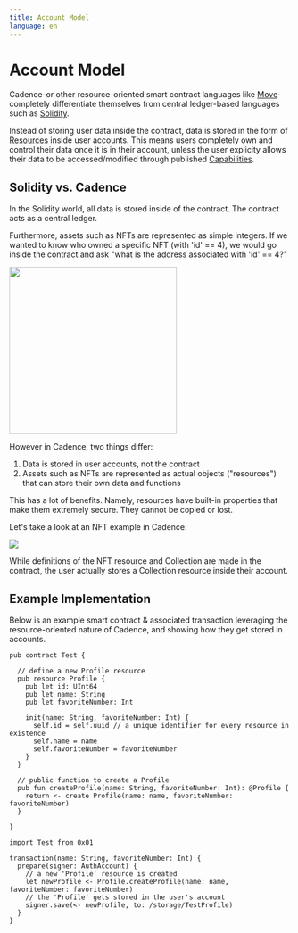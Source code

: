```yaml
---
title: Account Model
language: en
---
```


<script>
  import Notice from '$lib/components/atoms/Notice.svelte'; 
</script>

# Account Model

Cadence-or other resource-oriented smart contract languages like <a href="https://move-book.com/" target="_blank">Move</a>-completely differentiate themselves from central ledger-based languages such as <a href="https://soliditylang.org/" target="_blank">Solidity</a>. 

Instead of storing user data inside the contract, data is stored in the form of <a href="https://developers.flow.com/cadence/language/resources" target="_blank">Resources</a> inside user accounts. This means users completely own and control their data once it is in their account, unless the user explicity allows their data to be accessed/modified through published <a href="https://developers.flow.com/cadence/language/capability-based-access-control" target="_blank">Capabilities</a>.

## Solidity vs. Cadence

In the Solidity world, all data is stored inside of the contract. The contract acts as a central ledger. 

Furthermore, assets such as NFTs are represented as simple integers. If we wanted to know who owned a specific NFT (with 'id' == 4), we would go inside the contract and ask "what is the address associated with 'id' == 4?"

<img src="https://i.imgur.com/tLE4YOs.png" width="300px" />

However in Cadence, two things differ:
1. Data is stored in user accounts, not the contract
2. Assets such as NFTs are represented as actual objects ("resources") that can store their own data and functions

This has a lot of benefits. Namely, resources have built-in properties that make them extremely secure. They cannot be copied or lost. 

Let's take a look at an NFT example in Cadence:

<img src="https://i.imgur.com/g0y5MWz.png" />

While definitions of the NFT resource and Collection are made in the contract, the user actually stores a Collection resource inside their account.

## Example Implementation

Below is an example smart contract & associated transaction leveraging the resource-oriented nature of Cadence, and showing how they get stored in accounts.

```cadence
pub contract Test {

  // define a new Profile resource
  pub resource Profile {
    pub let id: UInt64
    pub let name: String
    pub let favoriteNumber: Int

    init(name: String, favoriteNumber: Int) {
      self.id = self.uuid // a unique identifier for every resource in existence
      self.name = name
      self.favoriteNumber = favoriteNumber
    }
  }

  // public function to create a Profile
  pub fun createProfile(name: String, favoriteNumber: Int): @Profile {
    return <- create Profile(name: name, favoriteNumber: favoriteNumber)
  }

}
```

```cadence
import Test from 0x01

transaction(name: String, favoriteNumber: Int) {
  prepare(signer: AuthAccount) {
    // a new 'Profile' resource is created
    let newProfile <- Profile.createProfile(name: name, favoriteNumber: favoriteNumber)
    // the 'Profile' gets stored in the user's account
    signer.save(<- newProfile, to: /storage/TestProfile)
  }
}
```